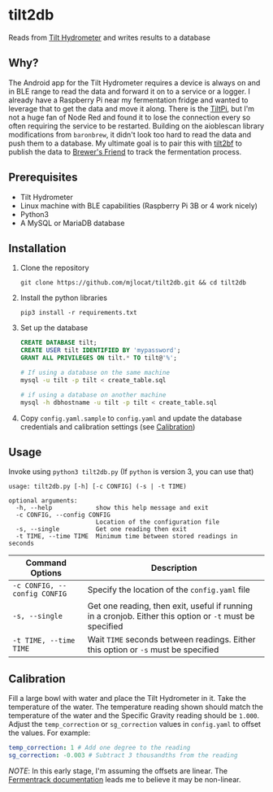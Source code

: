 # tilt2db
Reads from [Tilt Hydrometer](https://tilthydrometer.com/) and writes results to a database

## Why?
The Android app for the Tilt Hydrometer requires a device is always on and in BLE range to read the data and forward it on to a service or a logger. I already have a Raspberry Pi near my fermentation fridge and wanted to leverage that to get the data and move it along. There is the [TiltPi](https://github.com/baronbrew/TILTpi), but I'm not a huge fan of Node Red and found it to lose the connection every so often requiring the service to be restarted. Building on the aioblescan library modifications from `baronbrew`, it didn't look too hard to read the data and push them to a database. My ultimate goal is to pair this with [tilt2bf](https://github.com/mjlocat/tilt2bf) to publish the data to [Brewer's Friend](https://www.brewersfriend.com/) to track the fermentation process.

## Prerequisites
* Tilt Hydrometer
* Linux machine with BLE capabilities (Raspberry Pi 3B or 4 work nicely)
* Python3
* A MySQL or MariaDB database

## Installation
1. Clone the repository

    `git clone https://github.com/mjlocat/tilt2db.git && cd tilt2db`
1. Install the python libraries

    `pip3 install -r requirements.txt`
1. Set up the database

    ``` sql
    CREATE DATABASE tilt;
    CREATE USER tilt IDENTIFIED BY 'mypassword';
    GRANT ALL PRIVILEGES ON tilt.* TO tilt@'%';
    ```
    ``` sh
    # If using a database on the same machine
    mysql -u tilt -p tilt < create_table.sql

    # if using a database on another machine
    mysql -h dbhostname -u tilt -p tilt < create_table.sql
    ```
1. Copy `config.yaml.sample` to `config.yaml` and update the database credentials and calibration settings (see [Calibration](#calibration))

## Usage
Invoke using `python3 tilt2db.py` (If `python` is version 3, you can use that)
```
usage: tilt2db.py [-h] [-c CONFIG] (-s | -t TIME)

optional arguments:
  -h, --help            show this help message and exit
  -c CONFIG, --config CONFIG
                        Location of the configuration file
  -s, --single          Get one reading then exit
  -t TIME, --time TIME  Minimum time between stored readings in seconds
```

| Command Options | Description |
| --------------- | ----------- |
| `-c CONFIG, --config CONFIG` | Specify the location of the `config.yaml` file |
| `-s, --single` | Get one reading, then exit, useful if running in a cronjob. Either this option or `-t` must be specified |
| `-t TIME, --time TIME` | Wait `TIME` seconds between readings. Either this option or `-s` must be specified |

## Calibration
Fill a large bowl with water and place the Tilt Hydrometer in it. Take the temperature of the water. The temperature reading shown should match the temperature of the water and the Specific Gravity reading should be `1.000`. Adjust the `temp_correction` or `sg_correction` values in `config.yaml` to offset the values. For example:
``` yaml
temp_correction: 1 # Add one degree to the reading
sg_correction: -0.003 # Subtract 3 thousandths from the reading
```
*NOTE*: In this early stage, I'm assuming the offsets are linear. The [Fermentrack documentation](https://docs.fermentrack.com/en/master/gravitysensors/tilt.html#guided-calibration) leads me to believe it may be non-linear.
 